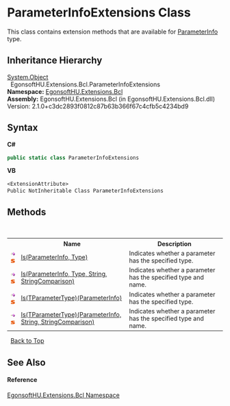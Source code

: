 # ParameterInfoExtensions Class
 

This class contains extension methods that are available for <a href="https://learn.microsoft.com/dotnet/api/system.reflection.parameterinfo" target="_blank" rel="noopener noreferrer">ParameterInfo</a> type.


## Inheritance Hierarchy
<a href="https://learn.microsoft.com/dotnet/api/system.object" target="_blank" rel="noopener noreferrer">System.Object</a><br />&nbsp;&nbsp;EgonsoftHU.Extensions.Bcl.ParameterInfoExtensions<br />
**Namespace:**&nbsp;<a href="N_EgonsoftHU_Extensions_Bcl.md">EgonsoftHU.Extensions.Bcl</a><br />**Assembly:**&nbsp;EgonsoftHU.Extensions.Bcl (in EgonsoftHU.Extensions.Bcl.dll) Version: 2.1.0+c3dc2893f0812c87b63b366f67c4cfb5c4234bd9

## Syntax

**C#**<br />
``` C#
public static class ParameterInfoExtensions
```

**VB**<br />
``` VB
<ExtensionAttribute>
Public NotInheritable Class ParameterInfoExtensions
```


## Methods
&nbsp;<table><tr><th></th><th>Name</th><th>Description</th></tr><tr><td>![Public method](media/pubmethod.gif "Public method")![Static member](media/static.gif "Static member")</td><td><a href="M_EgonsoftHU_Extensions_Bcl_ParameterInfoExtensions_Is.md">Is(ParameterInfo, Type)</a></td><td>
Indicates whether a parameter has the specified type.</td></tr><tr><td>![Public method](media/pubmethod.gif "Public method")![Static member](media/static.gif "Static member")</td><td><a href="M_EgonsoftHU_Extensions_Bcl_ParameterInfoExtensions_Is_1.md">Is(ParameterInfo, Type, String, StringComparison)</a></td><td>
Indicates whether a parameter has the specified type and name.</td></tr><tr><td>![Public method](media/pubmethod.gif "Public method")![Static member](media/static.gif "Static member")</td><td><a href="M_EgonsoftHU_Extensions_Bcl_ParameterInfoExtensions_Is__1.md">Is(TParameterType)(ParameterInfo)</a></td><td>
Indicates whether a parameter has the specified type.</td></tr><tr><td>![Public method](media/pubmethod.gif "Public method")![Static member](media/static.gif "Static member")</td><td><a href="M_EgonsoftHU_Extensions_Bcl_ParameterInfoExtensions_Is__1_1.md">Is(TParameterType)(ParameterInfo, String, StringComparison)</a></td><td>
Indicates whether a parameter has the specified type and name.</td></tr></table>&nbsp;
<a href="#parameterinfoextensions-class">Back to Top</a>

## See Also


#### Reference
<a href="N_EgonsoftHU_Extensions_Bcl.md">EgonsoftHU.Extensions.Bcl Namespace</a><br />